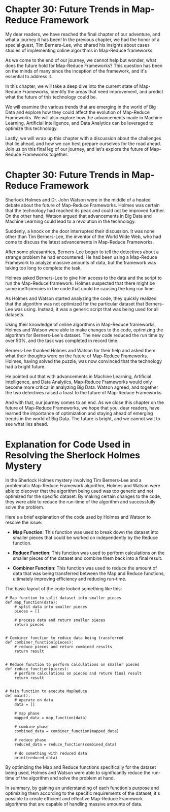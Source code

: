 # Chapter 30: Future Trends in Map-Reduce Framework

My dear readers, we have reached the final chapter of our adventure, and what a journey it has been! In the previous chapter, we had the honor of a special guest, Tim Berners-Lee, who shared his insights about cases studies of implementing online algorithms in Map-Reduce frameworks.

As we come to the end of our journey, we cannot help but wonder, what does the future hold for Map-Reduce Frameworks? This question has been on the minds of many since the inception of the framework, and it's essential to address it.

In this chapter, we will take a deep dive into the current state of Map-Reduce Frameworks, identify the areas that need improvement, and predict what the future of this technology could be.

We will examine the various trends that are emerging in the world of Big Data and explore how they could affect the evolution of Map-Reduce Frameworks. We will also explore how the advancements made in Machine Learning, Artificial Intelligence, and Data Analytics can be leveraged to optimize this technology.

Lastly, we will wrap up this chapter with a discussion about the challenges that lie ahead, and how we can best prepare ourselves for the road ahead. Join us on this final leg of our journey, and let's explore the future of Map-Reduce Frameworks together.
# Chapter 30: Future Trends in Map-Reduce Framework

Sherlock Holmes and Dr. John Watson were in the middle of a heated debate about the future of Map-Reduce Frameworks. Holmes was certain that the technology had reached its peak and could not be improved further. On the other hand, Watson argued that advancements in Big Data and Machine Learning could lead to a revolution in the technology.

Suddenly, a knock on the door interrupted their discussion. It was none other than Tim Berners-Lee, the inventor of the World Wide Web, who had come to discuss the latest advancements in Map-Reduce Frameworks.

After some pleasantries, Berners-Lee began to tell the detectives about a strange problem he had encountered. He had been using a Map-Reduce Framework to analyze massive amounts of data, but the framework was taking too long to complete the task.

Holmes asked Berners-Lee to give him access to the data and the script to run the Map-Reduce framework. Holmes suspected that there might be some inefficiencies in the code that could be causing the long run time.

As Holmes and Watson started analyzing the code, they quickly realized that the algorithm was not optimized for the particular dataset that Berners-Lee was using. Instead, it was a generic script that was being used for all datasets. 

Using their knowledge of online algorithms in Map-Reduce frameworks, Holmes and Watson were able to make changes to the code, optimizing the algorithm for Berners-Lee's dataset. The new code reduced the run time by over 50%, and the task was completed in record time.

Berners-Lee thanked Holmes and Watson for their help and asked them what their thoughts were on the future of Map-Reduce Frameworks. Holmes, having solved the puzzle, was now convinced that the technology had a bright future.

He pointed out that with advancements in Machine Learning, Artificial Intelligence, and Data Analytics, Map-Reduce Frameworks would only become more critical in analyzing Big Data. Watson agreed, and together the two detectives raised a toast to the future of Map-Reduce Frameworks.

And with that, our journey comes to an end. As we close this chapter on the future of Map-Reduce Frameworks, we hope that you, dear readers, have learned the importance of optimization and staying ahead of emerging trends in the world of Big Data. The future is bright, and we cannot wait to see what lies ahead.
# Explanation for Code Used in Resolving the Sherlock Holmes Mystery

In the Sherlock Holmes mystery involving Tim Berners-Lee and a problematic Map-Reduce Framework algorithm, Holmes and Watson were able to discover that the algorithm being used was too generic and not optimized for the specific dataset. By making certain changes to the code, they were able to reduce the run-time of the algorithm and successfully solve the problem.

Here's a brief explanation of the code used by Holmes and Watson to resolve the issue:

* **Map Function**: This function was used to break down the dataset into smaller pieces that could be worked on independently by the Reduce function.

* **Reduce Function**: This function was used to perform calculations on the smaller pieces of the dataset and combine them back into a final result.

* **Combiner Function**: This function was used to reduce the amount of data that was being transferred between the Map and Reduce functions, ultimately improving efficiency and reducing run-time.

The basic layout of the code looked something like this:

```
# Map function to split dataset into smaller pieces
def map_function(data):
    # split data into smaller pieces
    pieces = []

    # process data and return smaller pieces
    return pieces


# Combiner function to reduce data being transferred
def combiner_function(pieces):
    # reduce pieces and return combined results
    return result


# Reduce function to perform calculations on smaller pieces
def reduce_function(pieces):
    # perform calculations on pieces and return final result
    return result


# Main function to execute MapReduce
def main():
    # operate on data
    data = []

    # map phase
    mapped_data = map_function(data)

    # combine phase
    combined_data = combiner_function(mapped_data)

    # reduce phase
    reduced_data = reduce_function(combined_data)

    # do something with reduced data
    print(reduced_data)
```

By optimizing the Map and Reduce functions specifically for the dataset being used, Holmes and Watson were able to significantly reduce the run-time of the algorithm and solve the problem at hand.

In summary, by gaining an understanding of each function's purpose and optimizing them according to the specific requirements of the dataset, it's possible to create efficient and effective Map-Reduce Framework algorithms that are capable of handling massive amounts of data.
